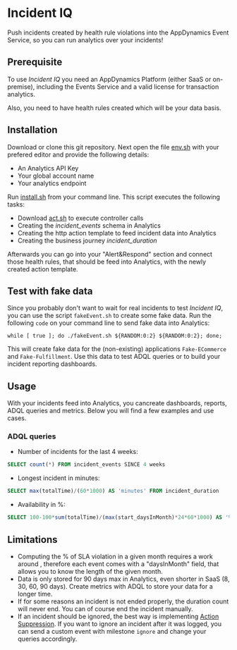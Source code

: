 # Incident IQ

Push incidents created by health rule violations into the AppDynamics Event Service,
so you can run analytics over your incidents!

## Prerequisite

To use *Incident IQ* you need an AppDynamics Platform (either SaaS or on-premise), including
the Events Service and a valid license for transaction analytics.

Also, you need to have health rules created which will be your data basis.

## Installation

Download or clone this git repository. Next open the file [env.sh](env.sh) with your prefered editor and provide the following details:

- An Analytics API Key
- Your global account name
- Your analytics endpoint

Run [install.sh](install.sh) from your command line.
This script executes the following tasks:

- Download [act.sh](https://github.com/Appdynamics/api-commandline-tool) to execute controller calls
- Creating the *incident_events* schema in Analytics
- Creating the http action template to feed incident data into Analytics
- Creating the business journey *incident_duration*

Afterwards you can go into your "Alert&Respond" section and connect those health rules, that should be feed into Analytics, with the newly created action template.

## Test with fake data

Since you probably don't want to wait for real incidents to test *Incident IQ*, you can use the script `fakeEvent.sh` to create some fake data. Run the following `code` on your command line to send fake data into Analytics:

```shell
while [ true ]; do ./fakeEvent.sh ${RANDOM:0:2} ${RANDOM:0:2}; done;
```

This will create fake data for the (non-existing) applications `Fake-ECommerce` and `Fake-Fulfillment`. Use this data to test ADQL queries or to build your incident reporting dashboards.

## Usage

With your incidents feed into Analytics, you cancreate dashboards, reports, ADQL queries and metrics. Below you will find a few examples and use cases.

### ADQL queries

- Number of incidents for the last 4 weeks:

```SQL
SELECT count(*) FROM incident_events SINCE 4 weeks
```

- Longest incident in minutes:

```SQL
SELECT max(totalTime)/(60*1000) AS 'minutes' FROM incident_duration
```

- Availability in %:

```SQL
SELECT 100-100*sum(totalTime)/(max(start_daysInMonth)*24*60*1000) AS '%' FROM incident_duration
```

## Limitations

- Computing the % of SLA violation in a given month requires a work around , therefore each event comes with a "daysInMonth" field, that allows you to know the length of the given month.
- Data is only stored for 90 days max in Analytics, even shorter in SaaS (8, 30, 60, 90 days). Create metrics with ADQL to store your data for a longer time.
- If for some reasons an incident is not ended properly, the duration count will never end. You can of course end the incident manually.
- If an incident should be ignored, the best way is implementing [Action Suppression](https://docs.appdynamics.com/display/latest/Action+Suppression). If you want to ignore an incident after it was logged, you can send a custom event with milestone `ignore` and change your queries accordingly.
